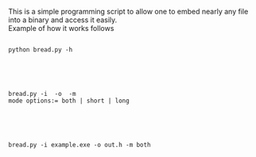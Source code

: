 This is a simple programming script to allow one to embed nearly any file into a binary and access it easily. <br>
Example of how it works follows<br>

<pre>
<code>
python bread.py -h 
</code>
</pre>
<br>
<pre>
<code>
bread.py -i <inputfile> -o <outputfile> -m <mode>
mode options:= both | short | long
</code>
</pre>
<br>
<pre>
<code>
bread.py -i example.exe -o out.h -m both
</code>
</pre>
<br>
